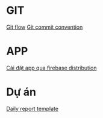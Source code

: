 # GIT
[Git flow](git/git_flow.md)
[Git commit convention](git/git_commit_convention.md)

# APP
[Cài đặt app qua firebase distribution](install_app/install_app_firebase_distribution.md)

# Dự án
[Daily report template](project/daily_report_template.md)